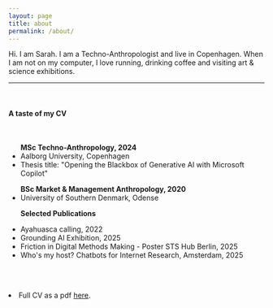 ```yaml
---
layout: page
title: about
permalink: /about/
---
```


<img class="col one right" src="">

<br/>
Hi.
I am Sarah. 
I am a Techno-Anthropologist and live in Copenhagen. When I am not on my computer, I love running, drinking coffee and visiting art & science exhibitions.
<br/>

***
<br/>

<h4> A taste of my CV </h4>
<br/>

<ul>
<strong>MSc Techno-Anthropology, 2024</strong>
<li> Aalborg University, Copenhagen </li>
<li>Thesis title: "Opening the Blackbox of Generative AI with Microsoft Copilot" </li>
</ul>

<ul>
<strong>BSc Market & Management Anthropology, 2020</strong>
<li>University of Southern Denmark, Odense </li>
</ul>

<ul>
<strong>Selected Publications</strong>
</ul>

<ul>
<li>Ayahuasca calling, 2022</li>
<li>Grounding AI Exhibition, 2025 </li>
<li>Friction in Digital Methods Making - Poster STS Hub Berlin, 2025</li>
<li>Who's my host? Chatbots for Internet Research, Amsterdam, 2025</li>
</ul>



<br/><br/>
<li>Full CV as a pdf <a href="{{ site.baseurl }}/pdfs/Sarah Feldes-5.pdf">here</a>.</li>

<br/><br/>
